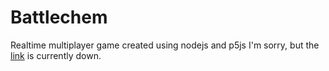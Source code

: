 # Battlechem
Realtime multiplayer game created using nodejs and p5js
I'm sorry, but the [link](http://battlechem.herokuapp.com) is currently down. 
